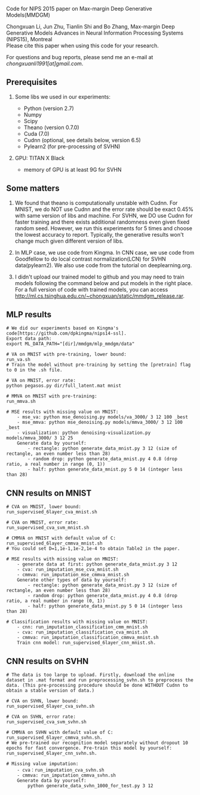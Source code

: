 Code for NIPS 2015 paper on Max-margin Deep Generative Models(MMDGM)

Chongxuan Li, Jun Zhu, Tianlin Shi and Bo Zhang,
Max-margin Deep Generative Models 
Advances in Neural Information Processing Systems (NIPS15), Montreal  
Please cite this paper when using this code for your research.

For questions and bug reports, please send me an e-mail at _chongxuanli1991[at]gmail.com_.


## Prerequisites

1. Some libs we used in our experiments:
    - Python (version 2.7)
	- Numpy
    - Scipy
    - Theano (version 0.7.0)
    - Cuda (7.0)
    - Cudnn (optional, see details below, version 6.5)
    - Pylearn2 (for pre-processing of SVHN)

2. GPU: TITAN X Black
    - memory of GPU is at least 9G for SVHN

## Some matters

1. We found that theano is computationally unstable with Cudnn. For MNIST, we do NOT use Cudnn and the error rate should be exact 0.45% with same version of libs and machine. For SVHN, we DO use Cudnn for faster training and there exists additional randomness even given fixed random seed. However, we run this experiments for 5 times and choose the lowest accuracy to report. Typically, the generative results won't change much given different version of libs. 

2. In MLP case, we use code from Kingma. In CNN case, we use code from Goodfellow to do local contrast normalization(LCN) for SVHN data(pylearn2). We also use code from the tutorial on deeplearning.org.

3. I didn't upload our trained model to github and you may need to train models following the command below and put models in the right place. For a full version of code with trained models, you can access http://ml.cs.tsinghua.edu.cn/~chongxuan/static/mmdgm_release.rar.

## MLP results

```
# We did our experiments based on Kingma's code[https://github.com/dpkingma/nips14-ssl]. 
Export data path: 
export ML_DATA_PATH="[dir]/mmdgm/mlp_mmdgm/data"

# VA on MNIST with pre-training, lower bound: 
run_va.sh
# Train the model without pre-training by setting the [pretrain] flag to 0 in the .sh file.

# VA on MNIST, error rate:
python pegasos.py dir/full_latent.mat mnist

# MMVA on MNIST with pre-training:
run_mmva.sh

# MSE results with missing value on MNIST: 
    - mse_va: python mse_denoising.py models/va_3000/ 3 12 100 _best
    - mse_mmva: python mse_denoising.py models/mmva_3000/ 3 12 100 _best
    - visualization: python denoising-visualization.py models/mmva_3000/ 3 12 25
    Generate data by yourself:
        - rectangle: python generate_data_mnist.py 3 12 (size of rectangle, an even number less than 28)
        - random drop: python generate_data_mnist.py 4 0.8 (drop ratio, a real number in range (0, 1))
        - half: python generate_data_mnist.py 5 0 14 (integer less than 28)
```

## CNN results on MNIST

```
# CVA on MNIST, lower bound: 
run_supervised_6layer_cva_mnist.sh

# CVA on MNIST, error rate: 
run_supervised_cva_svm_mnist.sh

# CMMVA on MNIST with default value of C: 
run_supervised_6layer_cmmva_mnist.sh
# You could set D=1,1e-1,1e-2,1e-4 to obtain Table2 in the paper.

# MSE results with missing value on MNIST:
    - generate data at first: python generate_data_mnist.py 3 12
    - cva: run_imputation_mse_cva_mnist.sh
    - cmmva: run_imputation_mse_cmmva_mnist.sh
    Generate other types of data by yourself:
        - rectangle: python generate_data_mnist.py 3 12 (size of rectangle, an even number less than 28)
        - random drop: python generate_data_mnist.py 4 0.8 (drop ratio, a real number in range (0, 1))
        - half: python generate_data_mnist.py 5 0 14 (integer less than 28)

# Classification results with missing value on MNIST:
    - cnn: run_imputation_classification_cmm_mnist.sh
    - cva: run_imputation_classification_cva_mnist.sh
    - cmmva: run_imputation_classification_cmmva_mnist.sh
    Train cnn model: run_supervised_6layer_cnn_mnist.sh.
```

## CNN results on SVHN

```
# The data is too large to upload. Firstly, download the online dataset in .mat format and run preprocessing_svhn.sh to preprocess the data. (This pre-processing procedure should be done WITHOUT Cudnn to obtain a stable version of data.)

# CVA on SVHN, lower bound: 
run_supervised_6layer_cva_svhn.sh

# CVA on SVHN, error rate: 
run_supervised_cva_svm_svhn.sh

# CMMVA on SVHN with default value of C: 
run_supervised_6layer_cmmva_svhn.sh.
# We pre-trained our recognition model separately without dropout 10 epochs for fast convergence. Pre-train this model by yourself: 
run_supervised_6layer_cnn_svhn.sh.

# Missing value imputation: 
    - cva：run_imputation_cva_svhn.sh
    - cmmva: run_imputation_cmmva_svhn.sh
    Generate data by yourself:
        python generate_data_svhn_1000_for_test.py 3 12
```




